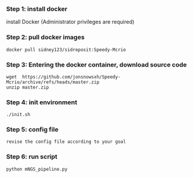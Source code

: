 

### Step 1: install docker

  install Docker (Administrator privileges are required)

### Step 2: pull docker images

```
docker pull sidney123/sidreposit:Speedy-Mcrio
```

### Step 3: Entering the docker container, download source code

```
wget  https://github.com/jonsnowsxh/Speedy-Mcrio/archive/refs/heads/master.zip
unzip master.zip
```

### Step 4:  init environment

```
./init.sh
```

### Step 5: config file

```
revise the config file according to your goal
```
### Step 6:  run script

```
python mNGS_pipeline.py
```

